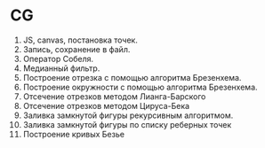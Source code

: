 # CG

1. JS, canvas, постановка точек.
2. Запись, сохранение в файл.
3. Оператор Собеля.
4. Медианный фильтр.
5. Построение отрезка с помощью алгоритма Брезенхема.
6. Построение окружности с помощью алгоритма Брезенхема.
7. Отсечение отрезков методом Лианга-Барского
8. Отсечение отрезков методом Цируса-Бека
9. Заливка замкнутой фигуры рекурсивным алгоритмом.
10. Заливка замкнутой фигуры по списку реберных точек
11. Построение кривых Безье
